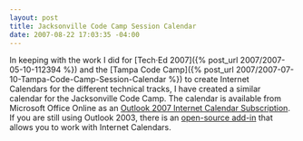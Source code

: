 ```yaml
---
layout: post
title: Jacksonville Code Camp Session Calendar
date: 2007-08-22 17:03:35 -04:00
---
```


In keeping with the work I did for [Tech·Ed 2007]({% post_url 2007/2007-05-10-112394 %}) and the [Tampa Code Camp]({% post_url 2007/2007-07-10-Tampa-Code-Camp-Session-Calendar %}) to create Internet Calendars for the different technical tracks, I have created a similar calendar for the Jacksonville Code Camp. The calendar is available from Microsoft Office Online as an [Outlook 2007 Internet Calendar Subscription](webcals://calendars.office.microsoft.com/pubcalstorage/q40rvv4z74713/Jacksonville_Code_Camp_Calendar.ics). If you are still using Outlook 2003, there is an [open-source add-in](http://sourceforge.net/projects/remotecalendars) that allows you to work with Internet Calendars.
